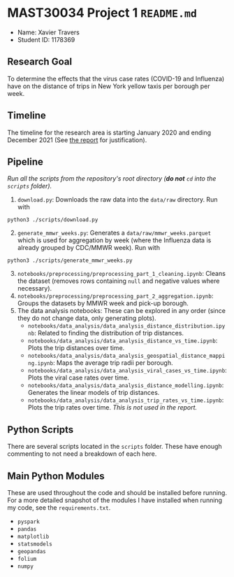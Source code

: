 # MAST30034 Project 1 `README.md`
- Name: Xavier Travers
- Student ID: 1178369

<!-- ## Student Instructions
You **must** write up `README.md` for this repository to be eligable for readability marks.

1. Students must keep all Jupyter Notebooks in the `notebooks` directory.
2. Students must keep all `.py` scripts under the `scripts` directory. These can include helper functions and modules with relevant `__init__.py`
3. Students must store all raw data downloaded (using a Python script) in the `data/raw` folder. This will be in the `.gitignore` so **do not upload any raw data files whatsoever**.
4. Students must store all curated / transformed data in the `data/curated` folder. This will be in the `.gitignore` so **do not upload any raw data files whatsoever**. We will be running your code from the `scripts` directory to regenerated these.
5. All plots must be saved in the `plots` directory.
6. Finally, your report `.tex` files must be inside the `report` directory. If you are using overleaf, you can download the `.zip` and extract it into this folder.
7. Add your name and Student ID to the fields above.
8. Add your relevant `requirements.txt` to the root directory. If you are unsure, run `pip3 list --format=freeze > requirements.txt` (or alternative) and copy the output to the repository.
9. You may delete all `.gitkeep` files if you really want to. These were used to ensure empty directories could be pushed to `git`.
10. When you have read this, delete the `Student Instructions` section to clean the readme up.

Remember, we will be reading through and running your code, so it is in _your best interest_ to ensure it is readable and efficient.

## README example
This is an example `README.md` for students to use. **Please change this to your requirements**. -->

## Research Goal 
To determine the effects that the virus case rates (COVID-19 and Influenza) have on the distance of trips 
in New York yellow taxis per borough per week.


## Timeline
The timeline for the research area is starting January 2020 and ending December 2021 (See [the report](https://github.com/MAST30034-Applied-Data-Science/mast30034-project-1-DigitalData/blob/main/report/main.pdf) for justification).


## Pipeline

<!-- ### - The Intended Way
I would love it if this works on your end.
I unfortunately cannot guarrantee it will.
This is quite new and I haven't had that much time to test it.
*Run this bash script from the repository's root directory (__do not__ `cd` into the `scripts` folder).*
```
./pipeline.sh
```
This script should run the whole data pipeline start to finish.
This script should generate all the plots necessary, except for the `.png` files for the maps.
Map images in the report are screenshots of the maps that this script generates.

### - Alternative: The Long Way -->
*Run all the scripts from the repository's root directory (__do not__ `cd` into the `scripts` folder).*

1. `download.py`: Downloads the raw data into the `data/raw` directory. Run with

```
python3 ./scripts/download.py
```
2. `generate_mmwr_weeks.py`: Generates a `data/raw/mmwr_weeks.parquet` which is used for aggregation by week (where the Influenza data is already grouped by CDC/MMWR week). Run with

```
python3 ./scripts/generate_mmwr_weeks.py
```
3. `notebooks/preprocessing/preprocessing_part_1_cleaning.ipynb`: Cleans the dataset (removes rows containing `null` and negative values where necessary).
4. `notebooks/preprocessing/preprocessing_part_2_aggregation.ipynb`: Groups the datasets by MMWR week and pick-up borough.
5. The data analysis notebooks: These can be explored in any order (since they do not change data, only generating plots).
    - `notebooks/data_analysis/data_analysis_distance_distribution.ipynb`: Related to finding the distribution of trip distances.
    - `notebooks/data_analysis/data_analysis_distance_vs_time.ipynb`: Plots the trip distances over time.
    - `notebooks/data_analysis/data_analysis_geospatial_distance_mapping.ipynb`: Maps the average trip radii per borough.
    - `notebooks/data_analysis/data_analysis_viral_cases_vs_time.ipynb`: Plots the viral case rates over time.
    - `notebooks/data_analysis/data_analysis_distance_modelling.ipynb`: Generates the linear models of trip distances.
    - `notebooks/data_analysis/data_analysis_trip_rates_vs_time.ipynb`: Plots the trip rates over time. *This is not used in the report.*


## Python Scripts
There are several scripts located in the `scripts` folder.
These have enough commenting to not need a breakdown of each here.


## Main Python Modules
These are used throughout the code and should be installed before running.
For a more detailed snapshot of the modules I have installed when running my code,
see the `requirements.txt`.
- `pyspark`
- `pandas`
- `matplotlib`
- `statsmodels`
- `geopandas`
- `folium`
- `numpy`


<!-- 2. `preprocess.ipynb`: This notebook details all preprocessing steps and outputs it to the `data/curated` directory.
3. `analysis.ipynb`: This notebook is used to conduct analysis on the curated data.
4. `model.py` and `model_analysis.ipynb`: The script is used to run the model from CLI and the notebook is used for analysing and discussing the model. -->
